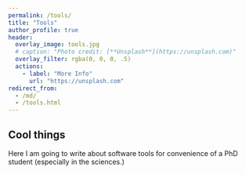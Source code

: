```yaml
---
permalink: /tools/
title: "Tools"
author_profile: true
header:
  overlay_image: tools.jpg
  # caption: "Photo credit: [**Unsplash**](https://unsplash.com)"
  overlay_filter: rgba(0, 0, 0, .5)
  actions:
    - label: "More Info"
      url: "https://unsplash.com"
redirect_from: 
  - /md/
  - /tools.html
---
```


## Cool things 

Here I am going to write about software tools for convenience of a PhD student (especially in the sciences.)